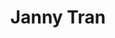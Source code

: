 ---
layout: side-module
title: "Janny Tran"
text: "Janny keeps BWC afloat with her sharp business management skills and her cheerleading attitude."
button: "Janny's LinkedIn"
URL: "#"
image: "assets/images/team/jt.png"
---